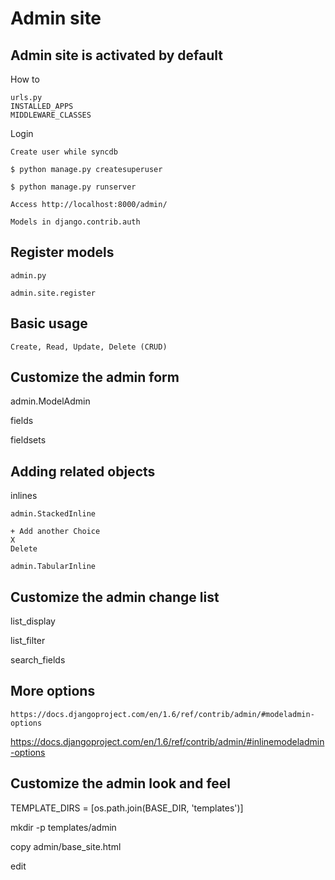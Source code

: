 Admin site
==========

Admin site is activated by default
----------------------------------

How to

    urls.py
    INSTALLED_APPS
    MIDDLEWARE_CLASSES

Login

    Create user while syncdb

    $ python manage.py createsuperuser

    $ python manage.py runserver

    Access http://localhost:8000/admin/

    Models in django.contrib.auth

Register models
---------------

    admin.py

    admin.site.register

Basic usage
-----------

    Create, Read, Update, Delete (CRUD)

Customize the admin form
------------------------

admin.ModelAdmin

fields

fieldsets

Adding related objects
----------------------

inlines

    admin.StackedInline

    + Add another Choice
    X
    Delete

    admin.TabularInline

Customize the admin change list
-------------------------------

list_display

list_filter

search_fields

More options
------------

    https://docs.djangoproject.com/en/1.6/ref/contrib/admin/#modeladmin-options

https://docs.djangoproject.com/en/1.6/ref/contrib/admin/#inlinemodeladmin-options

Customize the admin look and feel
---------------------------------

TEMPLATE_DIRS = [os.path.join(BASE_DIR, 'templates')]

mkdir -p templates/admin

copy admin/base_site.html

edit